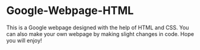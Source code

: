 # Google-Webpage-HTML
This is a Google webpage designed with the help of HTML and CSS. You can also make your own webpage by making slight changes in code. Hope you will enjoy!
